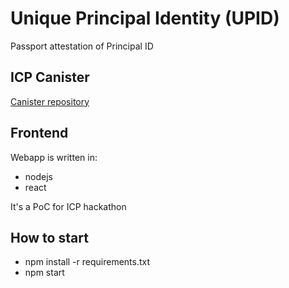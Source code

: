 # Unique Principal Identity (UPID)
Passport attestation of Principal ID

## ICP Canister
[Canister repository](https://github.com/ZeroPass/Kybra-Unique-Principal-ID)

## Frontend
Webapp is written in:

-  nodejs
-  react

 It's a PoC for ICP hackathon

## How to start
- npm install -r requirements.txt
- npm start
